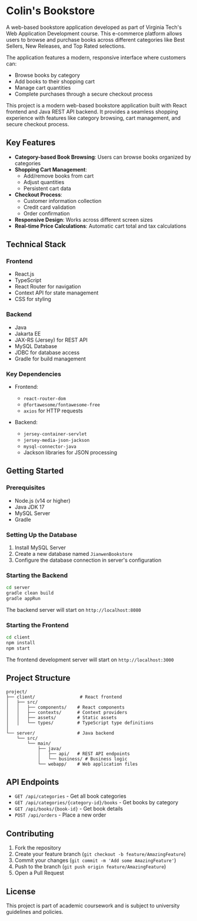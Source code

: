 # Colin's Bookstore

A web-based bookstore application developed as part of Virginia Tech's Web Application Development course. This e-commerce platform allows users to browse and purchase books across different categories like Best Sellers, New Releases, and Top Rated selections.

The application features a modern, responsive interface where customers can:
- Browse books by category
- Add books to their shopping cart
- Manage cart quantities
- Complete purchases through a secure checkout process

This project is a modern web-based bookstore application built with React frontend and Java REST API backend. It provides a seamless shopping experience with features like category browsing, cart management, and secure checkout process.

## Key Features

- **Category-based Book Browsing**: Users can browse books organized by categories
- **Shopping Cart Management**: 
  - Add/remove books from cart
  - Adjust quantities
  - Persistent cart data
- **Checkout Process**:
  - Customer information collection
  - Credit card validation
  - Order confirmation
- **Responsive Design**: Works across different screen sizes
- **Real-time Price Calculations**: Automatic cart total and tax calculations

## Technical Stack

### Frontend
- React.js
- TypeScript
- React Router for navigation
- Context API for state management
- CSS for styling

### Backend
- Java
- Jakarta EE
- JAX-RS (Jersey) for REST API
- MySQL Database
- JDBC for database access
- Gradle for build management

### Key Dependencies
- Frontend:
  - `react-router-dom`
  - `@fortawesome/fontawesome-free`
  - `axios` for HTTP requests

- Backend:
  - `jersey-container-servlet`
  - `jersey-media-json-jackson`
  - `mysql-connector-java`
  - Jackson libraries for JSON processing

## Getting Started

### Prerequisites
- Node.js (v14 or higher)
- Java JDK 17
- MySQL Server
- Gradle

### Setting Up the Database
1. Install MySQL Server
2. Create a new database named `JianwenBookstore`
3. Configure the database connection in server's configuration

### Starting the Backend
```bash
cd server
gradle clean build
gradle appRun
```

The backend server will start on `http://localhost:8080`

### Starting the Frontend
```bash
cd client
npm install
npm start
```

The frontend development server will start on `http://localhost:3000`

## Project Structure

```
project/
├── client/                 # React frontend
│   ├── src/
│   │   ├── components/    # React components
│   │   ├── contexts/      # Context providers
│   │   ├── assets/        # Static assets
│   │   └── types/         # TypeScript type definitions
│   
└── server/                # Java backend
    └── src/
        └── main/
            ├── java/
            │   ├── api/   # REST API endpoints
            │   └── business/ # Business logic
            └── webapp/    # Web application files
```

## API Endpoints

- `GET /api/categories` - Get all book categories
- `GET /api/categories/{category-id}/books` - Get books by category
- `GET /api/books/{book-id}` - Get book details
- `POST /api/orders` - Place a new order

## Contributing

1. Fork the repository
2. Create your feature branch (`git checkout -b feature/AmazingFeature`)
3. Commit your changes (`git commit -m 'Add some AmazingFeature'`)
4. Push to the branch (`git push origin feature/AmazingFeature`)
5. Open a Pull Request

## License

This project is part of academic coursework and is subject to university guidelines and policies.
